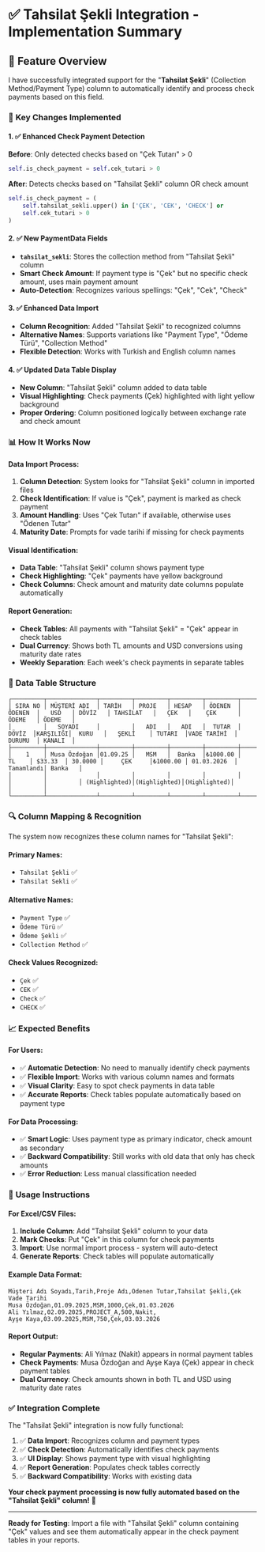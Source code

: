 # ✅ Tahsilat Şekli Integration - Implementation Summary

## 🎯 **Feature Overview**

I have successfully integrated support for the "**Tahsilat Şekli**" (Collection Method/Payment Type) column to automatically identify and process check payments based on this field.

### 🔧 **Key Changes Implemented**

#### **1. ✅ Enhanced Check Payment Detection**

**Before**: Only detected checks based on "Çek Tutarı" > 0
```python
self.is_check_payment = self.cek_tutari > 0
```

**After**: Detects checks based on "Tahsilat Şekli" column OR check amount
```python
self.is_check_payment = (
    self.tahsilat_sekli.upper() in ['ÇEK', 'CEK', 'CHECK'] or 
    self.cek_tutari > 0
)
```

#### **2. ✅ New PaymentData Fields**
- **`tahsilat_sekli`**: Stores the collection method from "Tahsilat Şekli" column
- **Smart Check Amount**: If payment type is "Çek" but no specific check amount, uses main payment amount
- **Auto-Detection**: Recognizes various spellings: "Çek", "Cek", "Check"

#### **3. ✅ Enhanced Data Import**
- **Column Recognition**: Added "Tahsilat Şekli" to recognized columns
- **Alternative Names**: Supports variations like "Payment Type", "Ödeme Türü", "Collection Method"
- **Flexible Detection**: Works with Turkish and English column names

#### **4. ✅ Updated Data Table Display**
- **New Column**: "Tahsilat Şekli" column added to data table
- **Visual Highlighting**: Check payments (Çek) highlighted with light yellow background
- **Proper Ordering**: Column positioned logically between exchange rate and check amount

### 📊 **How It Works Now**

#### **Data Import Process**:
1. **Column Detection**: System looks for "Tahsilat Şekli" column in imported files
2. **Check Identification**: If value is "Çek", payment is marked as check payment
3. **Amount Handling**: Uses "Çek Tutarı" if available, otherwise uses "Ödenen Tutar"
4. **Maturity Date**: Prompts for vade tarihi if missing for check payments

#### **Visual Identification**:
- **Data Table**: "Tahsilat Şekli" column shows payment type
- **Check Highlighting**: "Çek" payments have yellow background
- **Check Columns**: Check amount and maturity date columns populate automatically

#### **Report Generation**:
- **Check Tables**: All payments with "Tahsilat Şekli" = "Çek" appear in check tables
- **Dual Currency**: Shows both TL amounts and USD conversions using maturity date rates
- **Weekly Separation**: Each week's check payments in separate tables

### 🎨 **Data Table Structure**

```
┌─────────┬──────────────┬─────────┬─────────┬─────────┬─────────┬─────────┬─────────┬─────────┬─────────────┬─────────┬─────────────┬─────────┬─────────┐
│ SIRA NO │ MÜŞTERİ ADI  │ TARİH   │ PROJE   │ HESAP   │ ÖDENEN  │ ÖDENEN  │   USD   │ DÖVİZ   │ TAHSİLAT   │   ÇEK   │    ÇEK      │ ÖDEME   │ ÖDEME   │
│         │   SOYADI     │         │   ADI   │   ADI   │  TUTAR  │  DÖVİZ  │KARŞILIĞI│  KURU   │   ŞEKLİ    │ TUTARI  │VADE TARİHİ  │ DURUMU  │ KANALI  │
├─────────┼──────────────┼─────────┼─────────┼─────────┼─────────┼─────────┼─────────┼─────────┼─────────────┼─────────┼─────────────┼─────────┼─────────┤
│    1    │ Musa Özdoğan │01.09.25 │   MSM   │  Banka  │₺1000.00 │   TL    │ $33.33  │ 30.0000 │     ÇEK     │₺1000.00 │ 01.03.2026  │ Tamamlandı│ Banka   │
│         │              │         │         │         │         │         │         │         │ (Highlighted)│(Highlighted)│(Highlighted)│         │         │
└─────────┴──────────────┴─────────┴─────────┴─────────┴─────────┴─────────┴─────────┴─────────┴─────────────┴─────────┴─────────────┴─────────┴─────────┘
```

### 🔍 **Column Mapping & Recognition**

The system now recognizes these column names for "Tahsilat Şekli":

#### **Primary Names**:
- `Tahsilat Şekli` ✅
- `Tahsilat Sekli` ✅

#### **Alternative Names**:
- `Payment Type` ✅
- `Ödeme Türü` ✅
- `Ödeme Şekli` ✅
- `Collection Method` ✅

#### **Check Values Recognized**:
- `Çek` ✅
- `CEK` ✅
- `Check` ✅
- `CHECK` ✅

### 📈 **Expected Benefits**

#### **For Users**:
- ✅ **Automatic Detection**: No need to manually identify check payments
- ✅ **Flexible Import**: Works with various column names and formats
- ✅ **Visual Clarity**: Easy to spot check payments in data table
- ✅ **Accurate Reports**: Check tables populate automatically based on payment type

#### **For Data Processing**:
- ✅ **Smart Logic**: Uses payment type as primary indicator, check amount as secondary
- ✅ **Backward Compatibility**: Still works with old data that only has check amounts
- ✅ **Error Reduction**: Less manual classification needed

### 🚀 **Usage Instructions**

#### **For Excel/CSV Files**:
1. **Include Column**: Add "Tahsilat Şekli" column to your data
2. **Mark Checks**: Put "Çek" in this column for check payments
3. **Import**: Use normal import process - system will auto-detect
4. **Generate Reports**: Check tables will populate automatically

#### **Example Data Format**:
```csv
Müşteri Adı Soyadı,Tarih,Proje Adı,Ödenen Tutar,Tahsilat Şekli,Çek Vade Tarihi
Musa Özdoğan,01.09.2025,MSM,1000,Çek,01.03.2026
Ali Yılmaz,02.09.2025,PROJECT_A,500,Nakit,
Ayşe Kaya,03.09.2025,MSM,750,Çek,03.03.2026
```

#### **Report Output**:
- **Regular Payments**: Ali Yılmaz (Nakit) appears in normal payment tables
- **Check Payments**: Musa Özdoğan and Ayşe Kaya (Çek) appear in check payment tables
- **Dual Currency**: Check amounts shown in both TL and USD using maturity date rates

### ✅ **Integration Complete**

The "Tahsilat Şekli" integration is now fully functional:

1. ✅ **Data Import**: Recognizes column and payment types
2. ✅ **Check Detection**: Automatically identifies check payments
3. ✅ **UI Display**: Shows payment type with visual highlighting
4. ✅ **Report Generation**: Populates check tables correctly
5. ✅ **Backward Compatibility**: Works with existing data

**Your check payment processing is now fully automated based on the "Tahsilat Şekli" column!** 🎉

---

**Ready for Testing**: Import a file with "Tahsilat Şekli" column containing "Çek" values and see them automatically appear in the check payment tables in your reports.
